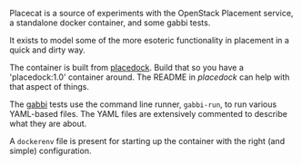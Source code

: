 
Placecat is a source of experiments with the OpenStack Placement
service, a standalone docker container, and some gabbi tests.

It exists to model some of the more esoteric functionality in
placement in a quick and dirty way.

The container is built from
[placedock](https://github.com/cdent/placedock). Build that so you
have a 'placedock:1.0' container around. The README in _placedock_
can help with that aspect of things.

The [gabbi](https://github.com/cdent/gabbi) tests use the command
line runner, `gabbi-run`, to run various YAML-based files. The YAML
files are extensively commented to describe what they are about.

A `dockerenv` file is present for starting up the container with the
right (and simple) configuration.
